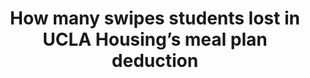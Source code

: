 ---
order: 3
title:  How many swipes students lost in UCLA Housing’s meal plan deduction
authors: ["Angie Wang", "Harrison Liddiard"]
categories: [article]
link: http://stack.dailybruin.com/2015/10/21/meal-plan-swipe-deduction/
redirect: true
photo:
    filename: swipe_deduction_graph.png
---